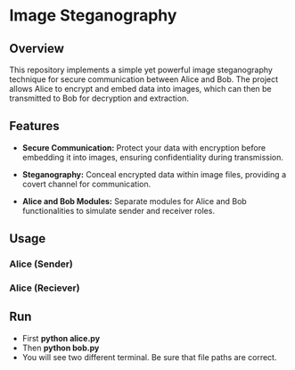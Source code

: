 # Image Steganography

## Overview

This repository implements a simple yet powerful image steganography technique for secure communication between Alice and Bob. The project allows Alice to encrypt and embed data into images, which can then be transmitted to Bob for decryption and extraction.

## Features

- **Secure Communication:** Protect your data with encryption before embedding it into images, ensuring confidentiality during transmission.

- **Steganography:** Conceal encrypted data within image files, providing a covert channel for communication.

- **Alice and Bob Modules:** Separate modules for Alice and Bob functionalities to simulate sender and receiver roles.

## Usage

### Alice (Sender)

### Alice (Reciever)

## Run
- First **python alice.py**
- Then **python bob.py**
- You will see two different terminal. Be sure that file paths are correct.
